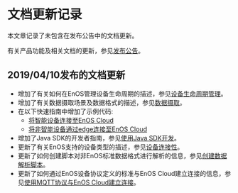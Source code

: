 # 文档更新记录

本文章记录了未包含在发布公告中的文档更新。

有关产品功能及相关文档的更新，参见[发布公告](releasenotes/index)。

## 2019/04/10发布的文档更新

- 增加了有关如何在EnOS管理设备生命周期的描述，参见[设备生命周期管理](/docs/device-connection/en/latest/learn/device_lifecycle_management)。
- 增加了有关数据摄取场景及数据格式的描述，参见[数据摄取](/docs/device-connection/en/latest/learn/ingestion/index)。
- 在以下快速指南中增加了示例代码:
  - [将智能设备连接至EnOS Cloud](/docs/device-connection/en/latest/quickstart/gettingstarted_device_connection)
  - [将非智能设备通过edge连接至EnOS Cloud](/docs/device-connection/en/latest/quickstart/gettingstarted_edge_connection)
- 增加了Java SDK的开发者指南，参见[使用Java SDK开发](/docs/device-connection/en/latest/howto/device/develop/java/index)。
- 更新了有关EnOS支持的设备类型的描述，参见[设备连接性](/docs/device-connection/en/latest/learn/connection_scenarios)。
- 更新了如何创建脚本对非EnOS标准数据格式进行解析的信息，参见[创建数据解析脚本](/docs/device-connection/en/latest/howto/device/manage/creating_data_parsing_script)。
- 更新了如何通过EnOS设备协议定义的标准与EnOS Cloud建立连接的信息，参见[使用MQTT协议与EnOS Cloud建立连接](/docs/device-connection/en/latest/reference/mqtt/nonsdk_login)。